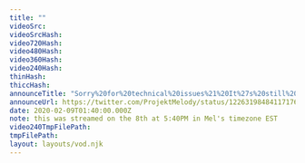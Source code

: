 ```yaml
---
title: ""
videoSrc: 
videoSrcHash: 
video720Hash: 
video480Hash: 
video360Hash: 
video240Hash: 
thinHash: 
thiccHash: 
announceTitle: "Sorry%20for%20technical%20issues%21%20It%27s%20still%20early%20days...%20lol.%20But%20everything%20is%20working%20and%20I%27m%20getting%20onliiineeee%21%21%21"
announceUrl: https://twitter.com/ProjektMelody/status/1226319848411717632
date: 2020-02-09T01:40:00.000Z
note: this was streamed on the 8th at 5:40PM in Mel's timezone EST
video240TmpFilePath: 
tmpFilePath: 
layout: layouts/vod.njk
---
```

